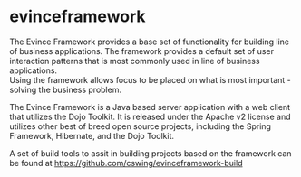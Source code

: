 evinceframework
===============

The Evince Framework provides a base set of functionality for building line of business applications.  The framework 
provides a default set of user interaction patterns that is most commonly used in line of business applications.  
Using the framework allows focus to be placed on what is most important - solving the business problem.

The Evince Framework is a Java based server application with a web client that utilizes the Dojo Toolkit.  It is 
released under the Apache v2 license and utilizes other best of breed open source projects, including the Spring 
Framework, Hibernate, and the Dojo Toolkit.  

A set of build tools to assit in building projects based on the framework can be found at 
https://github.com/cswing/evinceframework-build
